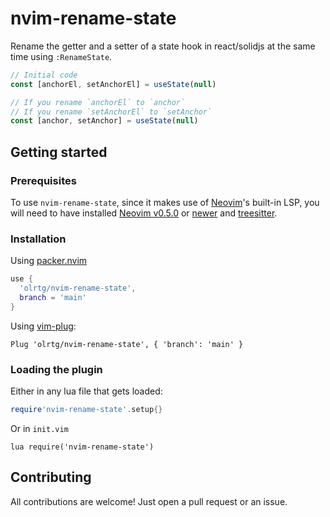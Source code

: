 # nvim-rename-state

Rename the getter and a setter of a state hook in react/solidjs at the same time using `:RenameState`.

```javascript
// Initial code
const [anchorEl, setAnchorEl] = useState(null)

// If you rename `anchorEl` to `anchor`
// If you rename `setAnchorEl` to `setAnchor`
const [anchor, setAnchor] = useState(null)
```

## Getting started

### Prerequisites

To use `nvim-rename-state`, since it makes use of [Neovim](https://github.com/neovim/neovim)'s built-in LSP, you will need to have installed [Neovim v0.5.0](https://github.com/neovim/neovim/releases/tag/v0.5.0) or [newer](https://github.com/neovim/neovim/releases/latest) and [treesitter](https://github.com/nvim-treesitter/nvim-treesitter).

### Installation

Using [packer.nvim](https://github.com/wbthomason/packer.nvim)

```lua
use {
  'olrtg/nvim-rename-state',
  branch = 'main'
}
```

Using [vim-plug](https://github.com/junegunn/vim-plug):

```viml
Plug 'olrtg/nvim-rename-state', { 'branch': 'main' }
```

### Loading the plugin

Either in any lua file that gets loaded:

```lua
require'nvim-rename-state'.setup{}
```

Or in `init.vim`

```viml
lua require('nvim-rename-state')
```

## Contributing

All contributions are welcome! Just open a pull request or an issue.
